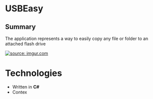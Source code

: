# USBEasy

## Summary

 The application represents a way to easily copy any file or folder to an attached flash drive

<a href="https://imgur.com/XFm4aTB"><img src="https://i.imgur.com/XFm4aTB.png" title="source: imgur.com" /></a>

# Technologies

- Written in **C#**
- Contex
<!--stackedit_data:
eyJoaXN0b3J5IjpbLTEwODY5ODY3MTZdfQ==
-->